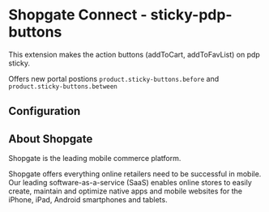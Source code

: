 # Shopgate Connect - sticky-pdp-buttons

This extension makes the action buttons (addToCart, addToFavList) on pdp sticky.

Offers new portal postions `product.sticky-buttons.before` and `product.sticky-buttons.between`

## Configuration

## About Shopgate

Shopgate is the leading mobile commerce platform.

Shopgate offers everything online retailers need to be successful in mobile. Our leading
software-as-a-service (SaaS) enables online stores to easily create, maintain and optimize native
apps and mobile websites for the iPhone, iPad, Android smartphones and tablets.
